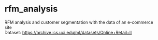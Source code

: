 # rfm_analysis
RFM analysis and customer segmentation with the data of an e-commerce site<br>
Dataset: https://archive.ics.uci.edu/ml/datasets/Online+Retail+II
